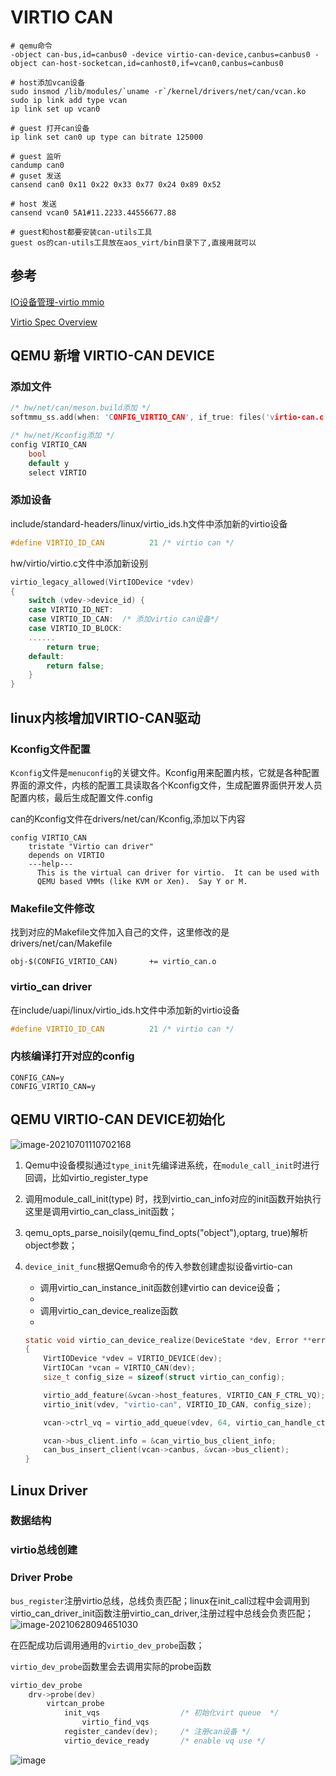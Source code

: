 # VIRTIO CAN

```shell
# qemu命令
-object can-bus,id=canbus0 -device virtio-can-device,canbus=canbus0 -object can-host-socketcan,id=canhost0,if=vcan0,canbus=canbus0

# host添加vcan设备
sudo insmod /lib/modules/`uname -r`/kernel/drivers/net/can/vcan.ko
sudo ip link add type vcan
ip link set up vcan0

# guest 打开can设备
ip link set can0 up type can bitrate 125000

# guest 监听
candump can0
# guset 发送
cansend can0 0x11 0x22 0x33 0x77 0x24 0x89 0x52

# host 发送
cansend vcan0 5A1#11.2233.44556677.88

# guest和host都要安装can-utils工具
guest os的can-utils工具放在aos_virt/bin目录下了,直接用就可以
```



## 参考

[IO设备管理-virtio mmio](https://rcore-os.github.io/rCore-Tutorial-Book-v3/chapter8/1io-interface.html)

[Virtio Spec Overview](https://kernelgo.org/virtio-overview.html)

## QEMU 新增 VIRTIO-CAN DEVICE

### 添加文件

```c
/* hw/net/can/meson.build添加 */
softmmu_ss.add(when: 'CONFIG_VIRTIO_CAN', if_true: files('virtio-can.c'))

/* hw/net/Kconfig添加 */    
config VIRTIO_CAN
    bool
    default y
    select VIRTIO
```

### 添加设备

include/standard-headers/linux/virtio_ids.h文件中添加新的virtio设备

```c
#define VIRTIO_ID_CAN          21 /* virtio can */
```

hw/virtio/virtio.c文件中添加新设别

```c
virtio_legacy_allowed(VirtIODevice *vdev)
{
    switch (vdev->device_id) {
    case VIRTIO_ID_NET:
    case VIRTIO_ID_CAN:  /* 添加virtio can设备*/
    case VIRTIO_ID_BLOCK:
	......
        return true;
    default:
        return false;
    }
}

```



## linux内核增加VIRTIO-CAN驱动

### Kconfig文件配置

`Kconfig`文件是`menuconfig`的关键文件。Kconfig用来配置内核，它就是各种配置界面的源文件，内核的配置工具读取各个Kconfig文件，生成配置界面供开发人员配置内核，最后生成配置文件.config

can的Kconfig文件在drivers/net/can/Kconfig,添加以下内容

```shell
config VIRTIO_CAN
	tristate "Virtio can driver"
	depends on VIRTIO
	---help---
	  This is the virtual can driver for virtio.  It can be used with
	  QEMU based VMMs (like KVM or Xen).  Say Y or M.
```

### Makefile文件修改

找到对应的Makefile文件加入自己的文件，这里修改的是drivers/net/can/Makefile

```shell
obj-$(CONFIG_VIRTIO_CAN)       += virtio_can.o
```

### virtio_can driver

在include/uapi/linux/virtio_ids.h文件中添加新的virtio设备

```c
#define VIRTIO_ID_CAN          21 /* virtio can */
```

### 内核编译打开对应的config

```shell
CONFIG_CAN=y
CONFIG_VIRTIO_CAN=y
```



## QEMU VIRTIO-CAN DEVICE初始化

![image-20210701110702168](01-virtio-can.assets/image-20210701110702168.png)

1. Qemu中设备模拟通过`type_init`先编译进系统，在`module_call_init`时进行回调，比如virtio_register_type

2. 调用module_call_init(type) 时，找到virtio_can_info对应的init函数开始执行这里是调用virtio_can_class_init函数；

3. qemu_opts_parse_noisily(qemu_find_opts("object"),optarg, true)解析object参数；

4. `device_init_func`根据Qemu命令的传入参数创建虚拟设备virtio-can

    - 调用virtio_can_instance_init函数创建virtio can device设备；
    -     
    - 调用virtio_can_device_realize函数
    - 
    
    ```c
    static void virtio_can_device_realize(DeviceState *dev, Error **errp)
    {
        VirtIODevice *vdev = VIRTIO_DEVICE(dev);
        VirtIOCan *vcan = VIRTIO_CAN(dev);
        size_t config_size = sizeof(struct virtio_can_config);
    
        virtio_add_feature(&vcan->host_features, VIRTIO_CAN_F_CTRL_VQ);  
        virtio_init(vdev, "virtio-can", VIRTIO_ID_CAN, config_size);            /* 初始化virtio-can设备 */
    
        vcan->ctrl_vq = virtio_add_queue(vdev, 64, virtio_can_handle_ctrl);     /* 添加ctrl queue，并设置ctrl queue的handle函数 */
    
        vcan->bus_client.info = &can_virtio_bus_client_info; 
        can_bus_insert_client(vcan->canbus, &vcan->bus_client);                 /* 把创建的canbusclient插入到canbus链表中 */
    }
    ```

## Linux Driver 

### 数据结构


### virtio总线创建


### Driver Probe

`bus_register`注册virtio总线，总线负责匹配；linux在init_call过程中会调用到virtio_can_driver_init函数注册virtio_can_driver,注册过程中总线会负责匹配；
![image-20210628094651030](01-virtio-can.assets/image-20210628094651030.png)

在匹配成功后调用通用的`virtio_dev_probe`函数；


`virtio_dev_probe`函数里会去调用实际的probe函数

```c
virtio_dev_probe
	drv->probe(dev)
		virtcan_probe
			init_vqs                  /* 初始化virt queue  */
    			virtio_find_vqs
   			register_candev(dev);     /* 注册can设备 */
			virtio_device_ready       /* enable vq use */
```

![image](https://user-images.githubusercontent.com/36949881/142763760-ac6ea374-9f1f-4d2a-be55-1ac6d01a147f.png)








